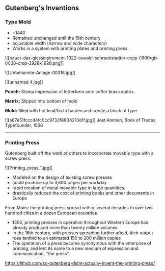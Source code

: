 ## Gutenberg's Inventions

### Type Mold

- ~1440
- Remained unchanged until the 19th century
- adjustable width (narrow and wide characters)
- Works in a system with printing plates and printing press

![[bauer-das-giessinstrument-1922-oswald-schraubstadter-copy-0600rgb-0038-crop-2928x1920.png]]

![[Unbenannte-Anlage-00018.jpg]]

 ![[unnamed 4.jpg]]
 
 **Punch:** Stamp impression of letterform onto softer brass matrix.
 
 **Matrix:** Slipped into bottom of mold
 
 **Mold:** filled with hot lead/tin to harden and create a block of type

![[a67e51fcccd4fc0cc9733f8834210d1f.jpg]]
Jost Amman, Book of Trades, Typefounder, 1568

<hr>

### Printing Press

Gutenberg built off the work of others to incorporate movable type with a screw press.

![[Printing_press_1.jpg]]

 - Modeled on the design of existing screw presses
 - could produce up to 3,600 pages per workday
 - rapid creation of metal movable type in large quantities. 
 - drastically reduced the cost of printing books and other documents in Europe

From Mainz the printing press spread within several decades to over two hundred cities in a dozen European countries

- 1500, printing presses in operation throughout Western Europe had already produced more than twenty million volumes
- In the 16th century, with presses spreading further afield, their output rose tenfold to an estimated 150 to 200 million copies 
- The operation of a press became synonymous with the enterprise of printing, and lent its name to a new medium of expression and communication, "the press".

https://lithub.com/so-gutenberg-didnt-actually-invent-the-printing-press/



